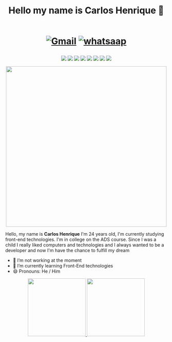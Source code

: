 <h1 align="center">Hello my name is Carlos Henrique 👋 <br><br>

[![Gmail](https://img.shields.io/badge/Gmail-D14836?style=for-the-badge&logo=gmail&logoColor=white)](krlos.henrique98@gmail.com)
[![whatsaap](https://img.shields.io/badge/WhatsApp-25D366?style=for-the-badge&logo=whatsapp&logoColor=white)](https://wa.me/5585988016020?text=Ol%C3%A1%2C+estava+dando+uma+olhada+no+seu+github+e+gostaria+de+conversar+com+voc%C3%AA%21)
  </h1>
  
  <div align="center">
  
  ![](https://img.shields.io/badge/HTML5-E34F26?style=for-the-badge&logo=html5&logoColor=white)
  ![](https://img.shields.io/badge/CSS3-1572B6?style=for-the-badge&logo=css3&logoColor=white)
  ![](https://img.shields.io/badge/JavaScript-F7DF1E?style=for-the-badge&logo=javascript&logoColor=black)
  ![](https://img.shields.io/badge/Sass-CC6699?style=for-the-badge&logo=sass&logoColor=white)
  ![](https://img.shields.io/badge/Node.js-43853D?style=for-the-badge&logo=node.js&logoColor=white)
  ![](https://img.shields.io/badge/React-20232A?style=for-the-badge&logo=react&logoColor=61DAFB)
  ![](https://img.shields.io/badge/TypeScript-007ACC?style=for-the-badge&logo=typescript&logoColor=white)
  ![](https://img.shields.io/badge/Ubuntu-E95420?style=for-the-badge&logo=ubuntu&logoColor=white)
  
  </div>
  
 <div align="center"> 
 <img src="https://media.giphy.com/media/NTur7XlVDUdqM/giphy.gif" width="500px" ></div>
  
<p>Hello, my name is <strong>Carlos Henrique</strong> I'm 24 years old, I'm currently studying front-end technologies. I'm in college on the ADS course. Since I was a child I really liked computers and technologies and I always wanted to be a developer and now I'm have the chance to fulfill my dream</p>
  

- 🔭 I’m not working at the moment  <br>
- 🌱 I’m currently learning Front-End  technologies <br>
- 😄 Pronouns: He / Him




<div align="center">
  <a href="https://github.com/carlloshen">
  <img height="180em" src="https://github-readme-stats.vercel.app/api?username=carlloshen&theme=blue-green"/>
  <img widht="130rem"height="180em" src="https://github-readme-stats.vercel.app/api/top-langs/?username=carlloshen&theme=blue-green"/>
</div>
  
  
 
